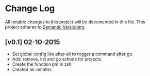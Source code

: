 # Change Log
All notable changes to this project will be documented in this file.
This project adheres to [Semantic Versioning](http://semver.org/).

## [v0.1] 02-10-2015

- Set global config like after-all to trigger a command after go.
- Add, remove, list and go actions for projects.
- Create the function pm in zsh.
- Created an installer.